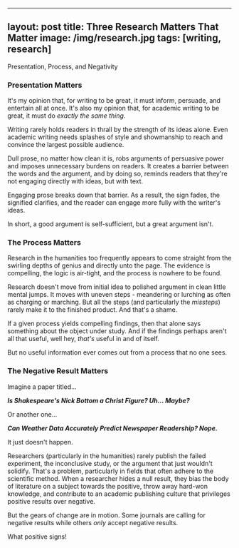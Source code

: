 
---
layout: post
title: Three Research Matters That Matter
image: /img/research.jpg
tags: [writing, research]
---

Presentation, Process, and Negativity

### Presentation Matters

It's my opinion that, for writing to be great, it must inform, persuade, and entertain all at once. It's also my opinion that, for academic writing to be great, it must do *exactly the same thing.* 

Writing rarely holds readers in thrall by the strength of its ideas alone. Even academic writing needs splashes of style and showmanship to reach and convince the largest possible audience.

Dull prose, no matter how clean it is, robs arguments of persuasive power and imposes unnecessary burdens on readers. It creates a barrier between the words and the argument, and by doing so, reminds readers that they're not engaging directly with ideas, but with text. 

Engaging prose breaks down that barrier. As a result, the sign fades, the signified clarifies, and the reader can engage more fully with the writer's ideas.

In short, a good argument is self-sufficient, but a great argument isn't.

### The Process Matters

Research in the humanities too frequently appears to come straight from the swirling depths of genius and directly unto the page. The evidence is compelling, the logic is air-tight, and the process is nowhere to be found.

Research doesn't move from initial idea to polished argument in clean little mental jumps. It moves with uneven steps - meandering or lurching as often as charging or marching. But all the steps (and particularly the *missteps*) rarely make it to the finished product. And that's a shame. 

If a given process yields compelling findings, then that alone says something about the object under study. And if the findings perhaps aren't all that useful, well hey, *that's* useful in and of itself.

But no useful information ever comes out from a process that no one sees.

### The Negative Result Matters

Imagine a paper titled...

***Is Shakespeare's Nick Bottom a Christ Figure? Uh... Maybe?***

Or another one...

***Can Weather Data Accurately Predict Newspaper Readership? Nope.***

It just doesn't happen. 

Researchers (particularly in the humanities) rarely publish the failed experiment, the inconclusive study, or the argument that just wouldn't solidify. That's a problem, particularly in fields that often adhere to the scientific method. When a researcher hides a null result, they bias the body of literature on a subject towards the positive, throw away hard-won knowledge, and contribute to an academic publishing culture that privileges positive results over negative. 

But the gears of change are in motion. Some journals are calling for negative results while others *only* accept negative results.

What positive signs!
